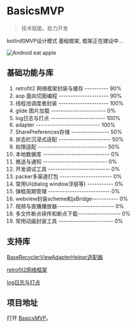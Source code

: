 #  BasicsMVP  

> 技术赋能，助力开发

kotlin的MVP设计模式 基础框架, 框架正在建设中...


![Android eat apple](https://timgsa.baidu.com/timg?image&quality=80&size=b9999_10000&sec=1564146761566&di=3a93c61e8465c2f2a7b8a522d8fe5546&imgtype=0&src=http%3A%2F%2Fstatic.leiphone.com%2Fuploads%2Fnew%2Farticle%2F740_740%2F201508%2F55cab0b984940.png)

## 基础功能与库

1. retrofit2 网络框架封装与缓存 ---------- 90%
2. aop 面向切面编程 --------------------- 90%
3. 线程池调度者封装 --------------------- 100%
4. glide 图片加载 ----------------------- 0%
5. log日志与打点 ----------------------- 100%
6. adapter --------------------------- 100%
7. SharePreferences存储 ---------------- 50%
8. 状态栏沉浸式适配 ---------------------- 50%
9. 权限适配 ----------------------------- 50%
10. 本地数据库 ---------------------------- 0%
11. 推送与通知 --------------------------- 0%
12. 开发调试工具 -------------------------- 0%
13. packer多渠道打包 ---------------------- 0%
14. 常用UI(dialog window浮层等) ----------- 0%
15. 弹框周期管理 -------------------------- 0%
16. webview封装scheme和jsBridge----------- 0%
17. 视频与直播播放器------------------------ 0%
18. 多文件断点续传和断点下载------------------ 0%
19. 常用动画封装工具 ----------------------- 0%

## 支持库 

[BaseRecyclerViewAdapterHelper适配器](https://github.com/CymChad/BaseRecyclerViewAdapterHelper)

[retrofit2网络框架](https://github.com/square/retrofit)

[log日志与打点](https://github.com/tzryan/KlogDot)


## 项目地址

打开 [BasicsMVP](https://github.com/yuchen931201/BasicsMVP)。

